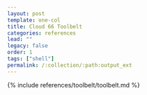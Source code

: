 ```yaml
---
layout: post
template: one-col
title: Cloud 66 Toolbelt 
categories: references
lead: ""
legacy: false
order: 1
tags: ["shell"]
permalink: /:collection/:path:output_ext
---
```


{% include references/toolbelt/toolbelt.md %}